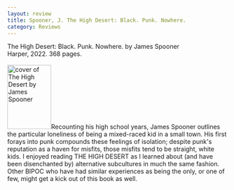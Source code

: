 ```yaml
---
layout: review
title: Spooner, J. The High Desert: Black. Punk. Nowhere.
category: Reviews
---
```

<span class="title">The High Desert: Black. Punk. Nowhere.</span> by James Spooner<br>
<span class="publisher">Harper, 2022. 368 pages.</span><br><br>
<span class="book1"><img src="https://www.harpercollins.com/cdn/shop/files/9780358659112_db7ec3dd-8c8e-4687-8d35-a28883402a24.jpg" width="100" height="147" alt="cover of The High Desert by James Spooner"></span>Recounting his high school years, James Spooner outlines the particular loneliness of being a mixed-raced kid in a small town. His first forays into punk compounds these feelings of isolation; despite punk's reputation as a haven for misfits, those misfits tend to be straight, white kids. I enjoyed reading THE HIGH DESERT as I learned about (and have been disenchanted by) alternative subcultures in much the same fashion. Other BIPOC who have had similar experiences as being the only, or one of few, might get a kick out of this book as well.
